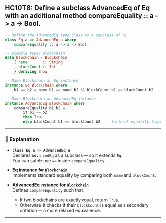 HC10T8: Define a subclass AdvancedEq of Eq with an additional method compareEquality :: a -> a -> Bool.
---



```haskell
-- Define the AdvancedEq type class as a subclass of Eq
class Eq a => AdvancedEq a where
    compareEquality :: a -> a -> Bool

-- Example type: Blockchain
data Blockchain = Blockchain
    { name       :: String
    , blockCount :: Int
    } deriving Show

-- Make Blockchain an Eq instance
instance Eq Blockchain where
    b1 == b2 = name b1 == name b2 && blockCount b1 == blockCount b2

-- Make Blockchain an AdvancedEq instance
instance AdvancedEq Blockchain where
    compareEquality b1 b2 =
        if b1 == b2
        then True
        else blockCount b1 == blockCount b2  -- fallback equality logic
```

---

### 🧠 Explanation

- **`class Eq a => AdvancedEq a`**  
  Declares `AdvancedEq` as a subclass — so it extends `Eq`.  
  You can safely use `==` inside `compareEquality`.

- **Eq instance for `Blockchain`**  
  Implements standard equality by comparing both `name` and `blockCount`.

- **AdvancedEq instance for `Blockchain`**  
  Defines `compareEquality` such that:
  - If two blockchains are exactly equal, return `True`.
  - Otherwise, it checks if their `blockCount` is equal as a secondary criterion — a more relaxed equivalence.

---





